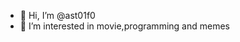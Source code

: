- 👋 Hi, I’m @ast01f0
- 👀 I’m interested in movie,programming and memes
<!---
ast01f0/ast01f0 is a ✨ special ✨ repository because its `README.md` (this file) appears on your GitHub profile.
You can click the Preview link to take a look at your changes.
--->
